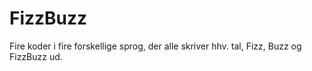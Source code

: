 # FizzBuzz
Fire koder i fire forskellige sprog, der alle skriver hhv. tal, Fizz, Buzz og FizzBuzz ud.
